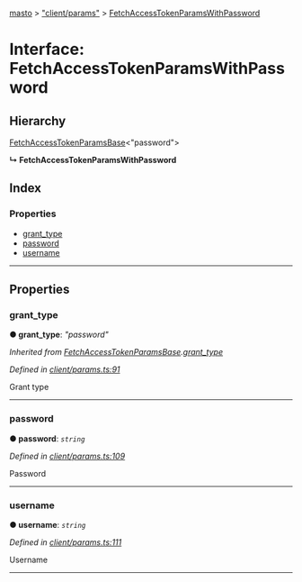 [masto](../README.md) > ["client/params"](../modules/_client_params_.md) > [FetchAccessTokenParamsWithPassword](../interfaces/_client_params_.fetchaccesstokenparamswithpassword.md)

# Interface: FetchAccessTokenParamsWithPassword

## Hierarchy

 [FetchAccessTokenParamsBase](_client_params_.fetchaccesstokenparamsbase.md)<"password">

**↳ FetchAccessTokenParamsWithPassword**

## Index

### Properties

* [grant_type](_client_params_.fetchaccesstokenparamswithpassword.md#grant_type)
* [password](_client_params_.fetchaccesstokenparamswithpassword.md#password)
* [username](_client_params_.fetchaccesstokenparamswithpassword.md#username)

---

## Properties

<a id="grant_type"></a>

###  grant_type

**● grant_type**: *"password"*

*Inherited from [FetchAccessTokenParamsBase](_client_params_.fetchaccesstokenparamsbase.md).[grant_type](_client_params_.fetchaccesstokenparamsbase.md#grant_type)*

*Defined in [client/params.ts:91](https://github.com/neet/masto.js/blob/3b7330b/src/client/params.ts#L91)*

Grant type

___
<a id="password"></a>

###  password

**● password**: *`string`*

*Defined in [client/params.ts:109](https://github.com/neet/masto.js/blob/3b7330b/src/client/params.ts#L109)*

Password

___
<a id="username"></a>

###  username

**● username**: *`string`*

*Defined in [client/params.ts:111](https://github.com/neet/masto.js/blob/3b7330b/src/client/params.ts#L111)*

Username

___

